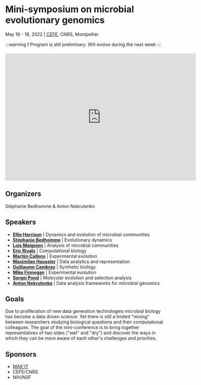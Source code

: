 # Mini-symposium on microbial evolutionary genomics

May 16 - 18, 2022 | [CEFE](https://www.cefe.cnrs.fr/fr/), CNRS, Montpellier

:::warning
:exclamation: Program is still preliminary. Will evolve during the next week
:::

<iframe src="https://www.google.com/maps/embed?pb=!1m18!1m12!1m3!1d2887.4489346465753!2d3.861949715883967!3d43.63882726137735!2m3!1f0!2f0!3f0!3m2!1i1024!2i768!4f13.1!3m3!1m2!1s0x12b6aed83ce457b1%3A0x2c0341ffcabbd103!2sCenter%20Eco%20Functional%20And%20Evolutionary%20Umr%205175!5e0!3m2!1sen!2sfr!4v1648805810719!5m2!1sen!2sfr" width="600" height="400" style="border:0;" allowfullscreen="" loading="lazy" referrerpolicy="no-referrer-when-downgrade"></iframe>

## Organizers 

Stéphanie Bedhomme  & Anton Nekrutenko

## Speakers

- [**Ellie Harrison**](https://www.sheffield.ac.uk/biosciences/people/academic-staff/ellie-harrison) |  Dynamics and evolution of microbial communities
- [**Stéphanie Bedhomme**](https://www.cefe.cnrs.fr/fr/recherche/ee/gee/800-c/2721-stephanie-bedhomme) | Evolutionary dynamics
- [**Lois Maignien**](http://pagesperso.univ-brest.fr/~maignien/contact.html) | Analysis of microbial communities
- [**Eric Rivals**](https://www.lirmm.fr/~rivals/) | Computational biology
- [**Martijn Callens**](https://www.ugent.be/bw/foodscience/en/research/faculty/matijn-callens.htm) | Experimental evolution
- [**Maximilan Haussler**](https://engineering.ucsc.edu/people/max) | Data analytics and representation
- [**Guillaume Cambray**](http://www.cbs.cnrs.fr/index.php/fr/personnel?PERS=Guillaume%20Cambray) | Synthetic biology
- [**Mike Finnegan**](https://www.cefe.cnrs.fr/fr/recherche/ee/gee/803-doc/4043-michael-finnegan) | Experimental evolution
- [**Sergei Pond**](https://igem.temple.edu/people/person/e266d9a5b7f043109baecc3c340491f6) | Molecular evolution and selection analysis
- [**Anton Nekrutenko**](https://nekrut.bx.psu.edu) | Data analysis frameworks for microbial genomics

## Goals

Due to proliferation of new data generation technologies microbial biology has become a data driven science. Yet there is still a limited "mixing" between researchers studying biological questions and their computational colleagues. The goal of the mini-conference is to bring together representatives of two sides ("wet" and "dry") and discover the ways in which they can be more aware of each other's challenges and priorities.

## Sponsors

- [MAK'IT](https://muse.edu.umontpellier.fr/en/muse-i-site/international/makit-home/)
- CEFE/CNRS
- NIH/NSF






